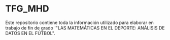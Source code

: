 # TFG_MHD
Este repositorio contiene toda la información utilizado para elaborar en trabajo de fin de grado '"LAS MATEMÁTICAS EN EL DEPORTE: ANÁLISIS DE DATOS EN EL FÚTBOL".
